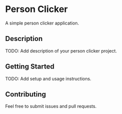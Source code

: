 # Person Clicker

A simple person clicker application.

## Description

TODO: Add description of your person clicker project.

## Getting Started

TODO: Add setup and usage instructions.

## Contributing

Feel free to submit issues and pull requests.